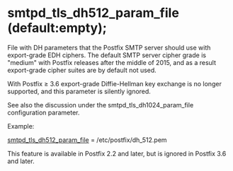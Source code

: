 # smtpd_tls_dh512_param_file (default:empty); 

 File with DH parameters that the Postfix SMTP server should
use with export-grade EDH ciphers.  The default SMTP server cipher
grade is "medium" with Postfix releases after the middle of 2015,
and as a result export-grade cipher suites are by default not used.


 With Postfix &ge; 3.6 export-grade Diffie-Hellman key exchange
is no longer supported, and this parameter is silently ignored. 

 See also the discussion under the smtpd_tls_dh1024_param_file
configuration parameter.  

 Example: 


<a href="postconf.5.html#smtpd_tls_dh512_param_file">smtpd_tls_dh512_param_file</a> = /etc/postfix/dh_512.pem


This feature is available in Postfix 2.2 and later,
but is ignored in Postfix 3.6 and later.


